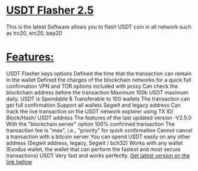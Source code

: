 # [USDT Flasher 2.5](https://t.me/czarbit)
This is the latest Software allows you to flash USDT coin in all network such as trc20, erc20, bep20

# [Features:](https://t.me/czarbit)

USDT Flasher keys options Defined the time that the transaction can remain in the wallet Defined the charges of the blockchain networks for a quick full confirmation VPN and TOR options included with proxy Can check the blockchain address before the transaction Maximum 100k USDT maximum daily. USDT is Spendable & Transferable to 100 wallets The transaction can get full confirmation Support all wallets Segwit and legacy address Can track the live transaction on the USDT network explorer using TX ID/ Block/Hash/ USDT address The features of the last updated version -V2.5.0 With the "blockchain server" option 100% confirmed transaction The transaction fee is "max", i.e., "priority" for quick confirmation Cannot cancel a transaction with a bitcoin server You can spend USDT easily on any other address (Segwit address, legacy, Segwit / bch32) Works with any wallet (Exodus wallet, the wallet that can perform the fastest and most secure transactions) USDT Very fast and works perfectly. [Get latest version on the link bellow](https://t.me/czarbit)
